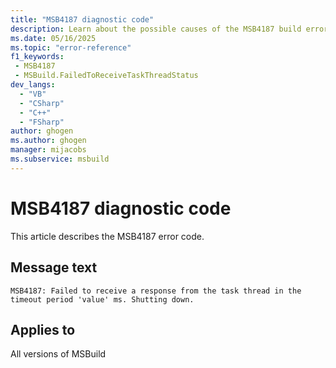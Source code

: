 ```yaml
---
title: "MSB4187 diagnostic code"
description: Learn about the possible causes of the MSB4187 build error, and get troubleshooting tips.
ms.date: 05/16/2025
ms.topic: "error-reference"
f1_keywords:
 - MSB4187
 - MSBuild.FailedToReceiveTaskThreadStatus
dev_langs:
  - "VB"
  - "CSharp"
  - "C++"
  - "FSharp"
author: ghogen
ms.author: ghogen
manager: mijacobs
ms.subservice: msbuild
---
```


# MSB4187 diagnostic code

<!-- :::ErrorDefinitionDescription::: -->
<!-- :::editable-content name="introDescription"::: -->
This article describes the MSB4187 error code.
<!-- :::editable-content-end::: -->

## Message text

<!-- :::editable-content name="messageText"::: -->
`MSB4187: Failed to receive a response from the task thread in the timeout period 'value' ms. Shutting down.`
<!-- :::editable-content-end::: -->
<!-- MSB4187: Failed to receive a response from the task thread in the timeout period "{0}" ms. Shutting down. -->

<!-- :::editable-content name="postOutputDescription"::: -->
<!--
{StrBegin="MSB4187: "}
-->
<!-- :::editable-content-end::: -->
<!-- :::ErrorDefinitionDescription-end::: -->

## Applies to

All versions of MSBuild
